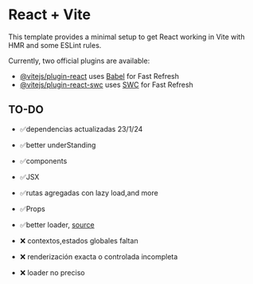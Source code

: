 # React + Vite

This template provides a minimal setup to get React working in Vite with HMR and some ESLint rules.

Currently, two official plugins are available:

- [@vitejs/plugin-react](https://github.com/vitejs/vite-plugin-react/blob/main/packages/plugin-react/README.md) uses [Babel](https://babeljs.io/) for Fast Refresh
- [@vitejs/plugin-react-swc](https://github.com/vitejs/vite-plugin-react-swc) uses [SWC](https://swc.rs/) for Fast Refresh

## TO-DO

- ✅dependencias actualizadas 23/1/24
- ✅better underStanding
- ✅components
- ✅JSX
- ✅rutas agregadas con lazy load,and more
- ✅Props
- ✅better loader, [source](https://www.freecodecamp.org/news/react-suspense/)

- ❌ contextos,estados globales faltan
- ❌ renderización exacta o controlada incompleta
- ❌ loader no preciso

